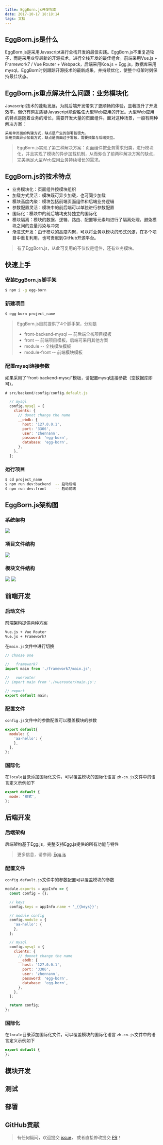 ```yaml
---
title: EggBorn.js开发指南
date: 2017-10-17 18:18:14
tags: 文档
---
```


## EggBorn.js是什么
EggBorn.js是采用Javascript进行全栈开发的最佳实践。EggBorn.js不重复造轮子，而是采用业界最新的开源技术，进行全栈开发的最佳组合。前端采用Vue.js + Framework7 / Vue Router + Webpack，后端采用Koa.js + Egg.js，数据库采用mysql。EggBorn时刻跟踪开源技术的最新成果，并持续优化，使整个框架时刻保持最佳状态。

## EggBorn.js重点解决什么问题：业务模块化
Javascript技术的蓬勃发展，为前后端开发带来了更顺畅的体验，显著提升了开发效率。但仍有网友质疑Javascript能否胜任大型Web应用的开发。大型Web应用的特点是随着业务的增长，需要开发大量的页面组件。面对这种场景，一般有两种解决方案：

``` bash
采用单页面的构建方式，缺点是产生的部署包很大。
采用页面异步加载方式，缺点是页面过于零散，需要频繁与后端交互。
```

> EggBorn.js实现了第三种解决方案：页面组件按业务需求归类，进行模块化，并且实现了模块的异步加载机制，从而弥合了前两种解决方案的缺点，完美满足大型Web应用业务持续增长的需求。

## EggBorn.js的技术特点
- 业务模块化：页面组件按模块组织
- 加载方式灵活：模块既可异步加载，也可同步加载
- 模块高度内聚：模块包括前端页面组件和后端业务逻辑
- 参数配置灵活：模块中的前后端可以单独进行参数配置
- 国际化：模块中的前后端均支持独立的国际化
- 模块隔离：模块的数据、逻辑、路由、配置等元素均进行了隔离处理，避免模块之间的变量污染与冲突
- 渐进式开发：由于模块的高度内聚，可以将业务以模块的形式沉淀，在多个项目中重复利用，也可贡献到GitHub开源平台。

> 有了EggBorn.js，从此可复用的不仅仅是组件，还有业务模块。

## 快速上手

### 安装EggBorn.js脚手架

``` bash
$ npm i -g egg-born
```

### 新建项目

``` bash
$ egg-born project_name
```

> EggBorn.js目前提供了4个脚手架，分别是
> - front-backend-mysql  -- 前后端全栈项目模板
> - front                -- 前端项目模板，后端可采用其他方案
> - module               -- 全栈模块模板
> - module-front         -- 前端模块模板

### 配置mysql连接参数

如果采用了“front-backend-mysql”模板，请配置mysql连接参数（空数据库即可）。

``` javascript
# src/backend/config/config.default.js

  // mysql
  config.mysql = {
    clients: {
      // donot change the name  
      __ebdb: {
        host: '127.0.0.1',
        port: '3306',
        user: 'zhennann',
        password: 'egg-born',
        database: 'egg-born',
      },
    },
  };

```

### 运行项目

``` bash
$ cd project_name
$ npm run dev:backend  -- 启动后端
$ npm run dev:front    -- 启动前端
```

## EggBorn.js架构图

### 系统架构
![](/zh-cn/images/EggBornJS.png)

### 项目文件结构
![](/zh-cn/images/structure.png)

### 模块文件结构
![](/zh-cn/images/privatemodule.png)
![](/zh-cn/images/publicmodule.png)

## 前端开发

### 启动文件
前端架构提供两种方案
``` bash
Vue.js + Vue Router
Vue.js + Framework7
```
在`main.js`文件中进行切换
``` javascript
// choose one

//   framework7
import main from './framework7/main.js';

//   vuerouter
// import main from './vuerouter/main.js';

// export
export default main;
```

### 配置文件
`config.js`文件中的参数配置可以覆盖模块的参数
``` javascript
export default{
  module: {
    'aa-hello': {
    },
  },
};
```

### 国际化
在`locale`目录添加国际化文件，可以覆盖模块的国际化语言
`zh-cn.js`文件中的语言定义示例如下
``` javascript
export default {
  mode: '模式',
};
```

## 后端开发

### 后端架构
后端架构基于Egg.js，完整支持Egg.js提供的所有功能与特性
> 更多信息，请参阅: [Egg.js](https://eggjs.org/)

### 配置文件
`config.default.js`文件中的参数配置可以覆盖模块的参数
``` javascript
module.exports = appInfo => {
  const config = {};

  // keys
  config.keys = appInfo.name + '_{{keys}}';

  // module config
  config.module = {
    'aa-hello': {
    },
  };

  // mysql
  config.mysql = {
    clients: {
      // donnot change the name
      __ebdb: {
        host: '127.0.0.1',
        port: '3306',
        user: 'zhennann',
        password: 'egg-born',
        database: 'egg-born',
      },
    },
  };

  return config;
};
```

### 国际化
在`locale`目录添加国际化文件，可以覆盖模块的国际化语言
`zh-cn.js`文件中的语言定义示例如下
``` javascript
export default {
};
```

## 模块开发



## 测试
## 部署
## GitHub贡献
> 有任何疑问，欢迎提交 [issue](https://github.com/zhennann/egg-born/issues)， 或者直接修改提交 [PR](https://github.com/zhennann/egg-born/pulls)！





